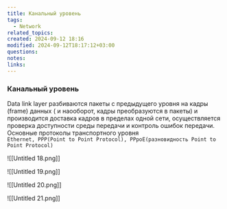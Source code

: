 ```yaml
---
title: Канальный уровень
tags:
  - Network
related_topics: 
created: 2024-09-12 18:16
modified: 2024-09-12T18:17:12+03:00
questions: 
notes: 
links: 
---
```

### Канальный уровень

Data link layer разбиваются пакеты с предыдущего уровня на кадры (frame) данных ( и наооборот, кадры преобразуются в пакеты) и производится доставка кадров в пределах одной сети, осуществляется проверка доступности среды передачи и контроль ошибок передачи.  
Основные протоколы транспортного уровня  
`Ethernet, PPP(Point to Point Protocol), PPpoE(разновидность Point to Point Protocol)`

![[Untitled 18.png]]

![[Untitled 19.png]]

![[Untitled 20.png]]

![[Untitled 21.png]]
